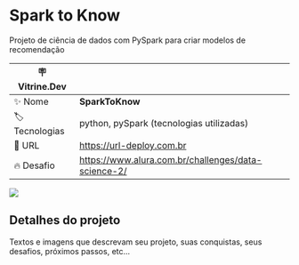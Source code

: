 # Spark to Know

Projeto de ciência de dados com PySpark para criar modelos de recomendação

| :placard: Vitrine.Dev |     |
| -------------  | --- |
| :sparkles: Nome        | **SparkToKnow**
| :label: Tecnologias | python, pySpark (tecnologias utilizadas)
| :rocket: URL         | https://url-deploy.com.br
| :fire: Desafio     | https://www.alura.com.br/challenges/data-science-2/

<!-- Inserir imagem com a #vitrinedev ao final do link -->
![]([https://via.placeholder.com/1200x500.png?text=imagem+lindona+do+meu+projeto](https://github.com/brferraz/dschallenge/blob/main/sparktoknow_bg.jpg)#vitrinedev)

## Detalhes do projeto

Textos e imagens que descrevam seu projeto, suas conquistas, seus desafios, próximos passos, etc...
